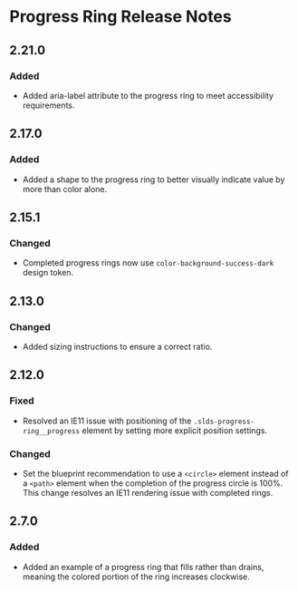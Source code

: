 <!-- Release notes authoring guidelines: http://keepachangelog.com/ -->

# Progress Ring Release Notes

## 2.21.0

### Added

- Added aria-label attribute to the progress ring to meet accessibility requirements.

## 2.17.0

### Added

- Added a shape to the progress ring to better visually indicate value by more than color alone.

## 2.15.1

### Changed

- Completed progress rings now use `color-background-success-dark` design token.

## 2.13.0

### Changed

- Added sizing instructions to ensure a correct ratio.

## 2.12.0

### Fixed

- Resolved an IE11 issue with positioning of the `.slds-progress-ring__progress` element by setting more explicit position settings.

### Changed

- Set the blueprint recommendation to use a `<circle>` element instead of a `<path>` element when the completion of the progress circle is 100%. This change resolves an IE11 rendering issue with completed rings.

## 2.7.0

### Added

- Added an example of a progress ring that fills rather than drains, meaning the colored portion of the ring increases clockwise.
